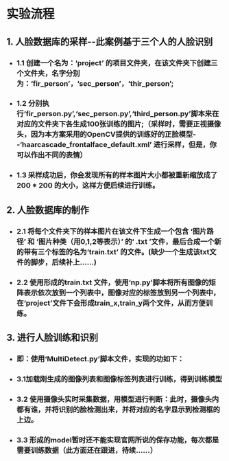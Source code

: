 # 实验流程
## 1. 人脸数据库的采样--此案例基于三个人的人脸识别
 * ### 1.1 创建一个名为：‘project’ 的项目文件夹，在该文件夹下创建三个文件夹，名字分别为：‘fir_person’，‘sec_person’，‘thir_person’;
 * ### 1.2 分别执行‘fir_person.py’,‘sec_person.py’,‘third_person.py’脚本来在对应的文件夹下各生成100张训练的图片;（采样时，需要正视摄像头，因为本方案采用的OpenCV提供的训练好的正脸模型--‘haarcascade_frontalface_default.xml’ 进行采样，但是，你可以作出不同的表情）
 * ### 1.3 采样成功后，你会发现所有的样本图片大小都被重新缩放成了200 * 200 的大小，这样方便后续进行训练。
 ## 2. 人脸数据库的制作
 * ### 2.1 将每个文件夹下的样本图片在该文件下生成一个包含 ‘图片路径’ 和 ‘图片种类（用0,1,2等表示）’ 的‘ .txt ’文件，最后合成一个新的带有三个标签的名为‘train.txt’ 的文件。(缺少一个生成该txt文件的脚步，后续补上......)
 * ### 2.2 使用形成的train.txt 文件，使用‘np.py’脚本将所有图像的矩阵表示依次放到一个列表中，图像对应的标签放到另一个列表中，在‘project’文件下会形成train_x,train_y两个文件，从而方便训练。
  ## 3. 进行人脸训练和识别
 * ### 即：使用‘MultiDetect.py’脚本文件，实现的功如下：
 * ###  3.1加载刚生成的图像列表和图像标签列表进行训练，得到训练模型
 * ### 3.2 使用摄像头实时采集数据，用模型进行判断：此时，摄像头内都有谁，并将识别的脸检测出来，并将对应的名字显示到检测框的上边。
 * ### 3.3 形成的model暂时还不能实现官网所说的保存功能，每次都是需要训练数据（此方面还在跟进，待续......）
